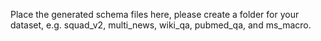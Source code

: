 Place the generated schema files here, please create a folder for your dataset, e.g. squad_v2, multi_news, wiki_qa, pubmed_qa, and ms_macro.